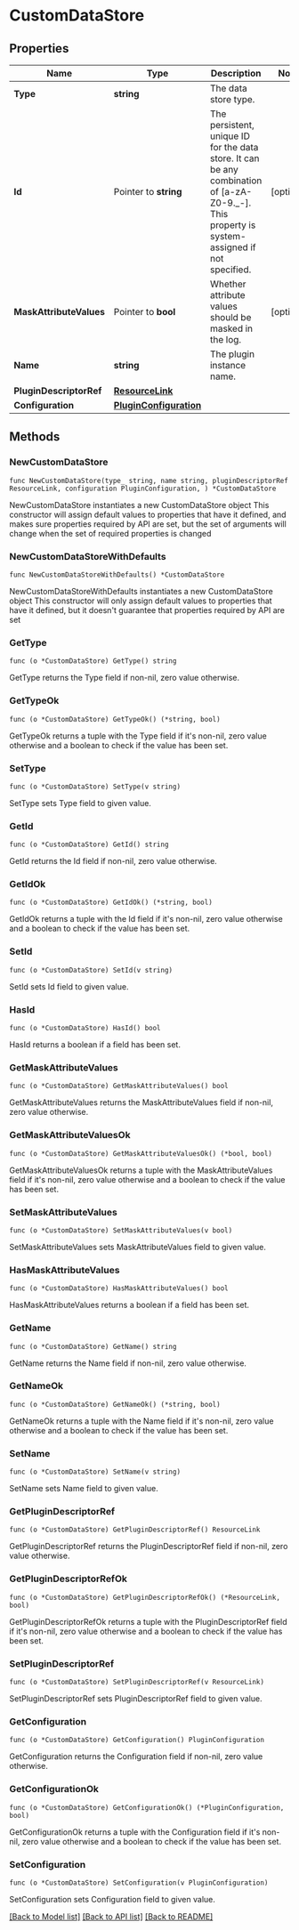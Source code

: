 # CustomDataStore

## Properties

Name | Type | Description | Notes
------------ | ------------- | ------------- | -------------
**Type** | **string** | The data store type. | 
**Id** | Pointer to **string** | The persistent, unique ID for the data store. It can be any combination of [a-zA-Z0-9._-]. This property is system-assigned if not specified. | [optional] 
**MaskAttributeValues** | Pointer to **bool** | Whether attribute values should be masked in the log. | [optional] 
**Name** | **string** | The plugin instance name. | 
**PluginDescriptorRef** | [**ResourceLink**](ResourceLink.md) |  | 
**Configuration** | [**PluginConfiguration**](PluginConfiguration.md) |  | 

## Methods

### NewCustomDataStore

`func NewCustomDataStore(type_ string, name string, pluginDescriptorRef ResourceLink, configuration PluginConfiguration, ) *CustomDataStore`

NewCustomDataStore instantiates a new CustomDataStore object
This constructor will assign default values to properties that have it defined,
and makes sure properties required by API are set, but the set of arguments
will change when the set of required properties is changed

### NewCustomDataStoreWithDefaults

`func NewCustomDataStoreWithDefaults() *CustomDataStore`

NewCustomDataStoreWithDefaults instantiates a new CustomDataStore object
This constructor will only assign default values to properties that have it defined,
but it doesn't guarantee that properties required by API are set

### GetType

`func (o *CustomDataStore) GetType() string`

GetType returns the Type field if non-nil, zero value otherwise.

### GetTypeOk

`func (o *CustomDataStore) GetTypeOk() (*string, bool)`

GetTypeOk returns a tuple with the Type field if it's non-nil, zero value otherwise
and a boolean to check if the value has been set.

### SetType

`func (o *CustomDataStore) SetType(v string)`

SetType sets Type field to given value.


### GetId

`func (o *CustomDataStore) GetId() string`

GetId returns the Id field if non-nil, zero value otherwise.

### GetIdOk

`func (o *CustomDataStore) GetIdOk() (*string, bool)`

GetIdOk returns a tuple with the Id field if it's non-nil, zero value otherwise
and a boolean to check if the value has been set.

### SetId

`func (o *CustomDataStore) SetId(v string)`

SetId sets Id field to given value.

### HasId

`func (o *CustomDataStore) HasId() bool`

HasId returns a boolean if a field has been set.

### GetMaskAttributeValues

`func (o *CustomDataStore) GetMaskAttributeValues() bool`

GetMaskAttributeValues returns the MaskAttributeValues field if non-nil, zero value otherwise.

### GetMaskAttributeValuesOk

`func (o *CustomDataStore) GetMaskAttributeValuesOk() (*bool, bool)`

GetMaskAttributeValuesOk returns a tuple with the MaskAttributeValues field if it's non-nil, zero value otherwise
and a boolean to check if the value has been set.

### SetMaskAttributeValues

`func (o *CustomDataStore) SetMaskAttributeValues(v bool)`

SetMaskAttributeValues sets MaskAttributeValues field to given value.

### HasMaskAttributeValues

`func (o *CustomDataStore) HasMaskAttributeValues() bool`

HasMaskAttributeValues returns a boolean if a field has been set.

### GetName

`func (o *CustomDataStore) GetName() string`

GetName returns the Name field if non-nil, zero value otherwise.

### GetNameOk

`func (o *CustomDataStore) GetNameOk() (*string, bool)`

GetNameOk returns a tuple with the Name field if it's non-nil, zero value otherwise
and a boolean to check if the value has been set.

### SetName

`func (o *CustomDataStore) SetName(v string)`

SetName sets Name field to given value.


### GetPluginDescriptorRef

`func (o *CustomDataStore) GetPluginDescriptorRef() ResourceLink`

GetPluginDescriptorRef returns the PluginDescriptorRef field if non-nil, zero value otherwise.

### GetPluginDescriptorRefOk

`func (o *CustomDataStore) GetPluginDescriptorRefOk() (*ResourceLink, bool)`

GetPluginDescriptorRefOk returns a tuple with the PluginDescriptorRef field if it's non-nil, zero value otherwise
and a boolean to check if the value has been set.

### SetPluginDescriptorRef

`func (o *CustomDataStore) SetPluginDescriptorRef(v ResourceLink)`

SetPluginDescriptorRef sets PluginDescriptorRef field to given value.


### GetConfiguration

`func (o *CustomDataStore) GetConfiguration() PluginConfiguration`

GetConfiguration returns the Configuration field if non-nil, zero value otherwise.

### GetConfigurationOk

`func (o *CustomDataStore) GetConfigurationOk() (*PluginConfiguration, bool)`

GetConfigurationOk returns a tuple with the Configuration field if it's non-nil, zero value otherwise
and a boolean to check if the value has been set.

### SetConfiguration

`func (o *CustomDataStore) SetConfiguration(v PluginConfiguration)`

SetConfiguration sets Configuration field to given value.



[[Back to Model list]](../README.md#documentation-for-models) [[Back to API list]](../README.md#documentation-for-api-endpoints) [[Back to README]](../README.md)


